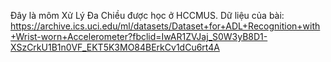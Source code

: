 Đây là môm Xử Lý Đa Chiều được học ở HCCMUS.
Dữ liệu của bài: https://archive.ics.uci.edu/ml/datasets/Dataset+for+ADL+Recognition+with+Wrist-worn+Accelerometer?fbclid=IwAR1ZVJaj_S0W3yB8D1-XSzCrkU1B1n0VF_EKT5K3MO84BErkCv1dCu6rt4A
